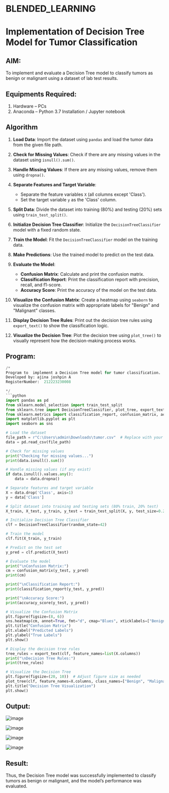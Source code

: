 # BLENDED_LEARNING
# Implementation of Decision Tree Model for Tumor Classification

## AIM:
To implement and evaluate a Decision Tree model to classify tumors as benign or malignant using a dataset of lab test results.

## Equipments Required:
1. Hardware – PCs
2. Anaconda – Python 3.7 Installation / Jupyter notebook

## Algorithm
1. **Load Data**: Import the dataset using `pandas` and load the tumor data from the given file path.

2. **Check for Missing Values**: Check if there are any missing values in the dataset using `isnull().sum()`.

3. **Handle Missing Values**: If there are any missing values, remove them using `dropna()`.

4. **Separate Features and Target Variable**: 
   - Separate the feature variables `X` (all columns except 'Class').
   - Set the target variable `y` as the 'Class' column.

5. **Split Data**: Divide the dataset into training (80%) and testing (20%) sets using `train_test_split()`.

6. **Initialize Decision Tree Classifier**: Initialize the `DecisionTreeClassifier` model with a fixed random state.

7. **Train the Model**: Fit the `DecisionTreeClassifier` model on the training data.

8. **Make Predictions**: Use the trained model to predict on the test data.

9. **Evaluate the Model**: 
   - **Confusion Matrix**: Calculate and print the confusion matrix.
   - **Classification Report**: Print the classification report with precision, recall, and f1-score.
   - **Accuracy Score**: Print the accuracy of the model on the test data.

10. **Visualize the Confusion Matrix**: Create a heatmap using `seaborn` to visualize the confusion matrix with appropriate labels for "Benign" and "Malignant" classes.

11. **Display Decision Tree Rules**: Print out the decision tree rules using `export_text()` to show the classification logic.

12. **Visualize the Decision Tree**: Plot the decision tree using `plot_tree()` to visually represent how the decision-making process works.
 

## Program:
```python
/*
Program to  implement a Decision Tree model for tumor classification.
Developed by: ajina joshpin A
RegisterNumber:  212223230008

*/
```python
import pandas as pd
from sklearn.model_selection import train_test_split
from sklearn.tree import DecisionTreeClassifier, plot_tree, export_text
from sklearn.metrics import classification_report, confusion_matrix, accuracy_score
import matplotlib.pyplot as plt
import seaborn as sns

# Load the dataset
file_path = r"C:\Users\admin\Downloads\tumor.csv"  # Replace with your file path if necessary
data = pd.read_csv(file_path)

# Check for missing values
print("Checking for missing values...")
print(data.isnull().sum())

# Handle missing values (if any exist)
if data.isnull().values.any():
    data = data.dropna()

# Separate features and target variable
X = data.drop('Class', axis=1)
y = data['Class']

# Split dataset into training and testing sets (80% train, 20% test)
X_train, X_test, y_train, y_test = train_test_split(X, y, test_size=0.2, random_state=42)

# Initialize Decision Tree Classifier
clf = DecisionTreeClassifier(random_state=42)

# Train the model
clf.fit(X_train, y_train)

# Predict on the test set
y_pred = clf.predict(X_test)

# Evaluate the model
print("\nConfusion Matrix:")
cm = confusion_matrix(y_test, y_pred)
print(cm)

print("\nClassification Report:")
print(classification_report(y_test, y_pred))

print("\nAccuracy Score:")
print(accuracy_score(y_test, y_pred))

# Visualize the Confusion Matrix
plt.figure(figsize=(8, 6))
sns.heatmap(cm, annot=True, fmt="d", cmap="Blues", xticklabels=["Benign", "Malignant"], yticklabels=["Benign", "Malignant"])
plt.title("Confusion Matrix")
plt.xlabel("Predicted Labels")
plt.ylabel("True Labels")
plt.show()

# Display the decision tree rules
tree_rules = export_text(clf, feature_names=list(X.columns))
print("\nDecision Tree Rules:")
print(tree_rules)

# Visualize the Decision Tree
plt.figure(figsize=(20, 10))  # Adjust figure size as needed
plot_tree(clf, feature_names=X.columns, class_names=["Benign", "Malignant"], filled=True)
plt.title("Decision Tree Visualization")
plt.show()
```


## Output:

![image](https://github.com/user-attachments/assets/fe1ae58b-adda-4852-8687-a719c02b269c)


![image](https://github.com/user-attachments/assets/b5f70b4b-4551-462d-a486-d9434d25257e)

![image](https://github.com/user-attachments/assets/05d084b9-0835-4766-816d-432a9217fdb5)

![image](https://github.com/user-attachments/assets/d1dca6b3-62bc-4a0e-bbb4-3aa8a9f5ae2c)





## Result:
Thus, the Decision Tree model was successfully implemented to classify tumors as benign or malignant, and the model’s performance was evaluated.
